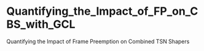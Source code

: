 # Quantifying_the_Impact_of_FP_on_CBS_with_GCL
Quantifying the Impact of Frame Preemption on Combined TSN Shapers
